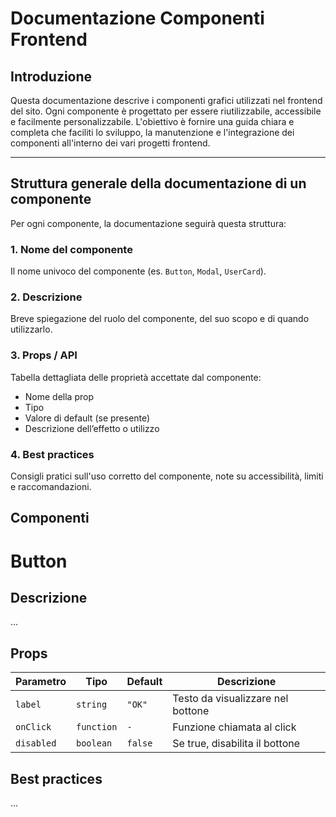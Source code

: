 # Documentazione Componenti Frontend

## Introduzione

Questa documentazione descrive i componenti grafici utilizzati nel frontend del sito. Ogni componente è progettato per essere riutilizzabile, accessibile e facilmente personalizzabile.
L'obiettivo è fornire una guida chiara e completa che faciliti lo sviluppo, la manutenzione e l'integrazione dei componenti all'interno dei vari progetti frontend.

---

## Struttura generale della documentazione di un componente

Per ogni componente, la documentazione seguirà questa struttura:

### 1. Nome del componente
Il nome univoco del componente (es. `Button`, `Modal`, `UserCard`).

### 2. Descrizione
Breve spiegazione del ruolo del componente, del suo scopo e di quando utilizzarlo.

### 3. Props / API
Tabella dettagliata delle proprietà accettate dal componente:
- Nome della prop
- Tipo
- Valore di default (se presente)
- Descrizione dell’effetto o utilizzo

### 4. Best practices
Consigli pratici sull'uso corretto del componente, note su accessibilità, limiti e raccomandazioni.


## Componenti

# Button

## Descrizione
...

## Props
| Parametro     | Tipo       | Default   | Descrizione                          |
|---------------|------------|-----------|--------------------------------------|
| `label`       | `string`   | `"OK"`    | Testo da visualizzare nel bottone    |
| `onClick`     | `function` | `-`       | Funzione chiamata al click           |
| `disabled`    | `boolean`  | `false`   | Se true, disabilita il bottone       |

## Best practices
...





